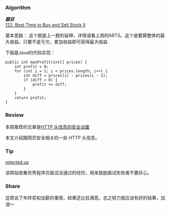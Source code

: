 ### Algorithm

 ***题目***  
[122. Best Time to Buy and Sell Stock II](https://leetcode.com/problems/best-time-to-buy-and-sell-stock-ii/) 

基本思路：
这个题是上一题的延伸，详情请看上周的ARTS。这个是要算整体的最大收益。只要不是亏欠，累加收益即可获得最大收益

下面是Java的代码实现：

```
public int maxProfit(int[] prices) {
    int profit = 0;
    for (int i = 1; i < prices.length; i++) {
        int diff = prices[i] - prices[i - 1];
        if (diff > 0) {
            profit += diff;
        }
    }
    return profit;
}
```

### Review

本周推荐的文章是[HTTP 头信息的安全设置](https://int64software.com/blog/2018/11/05/hardening-website-security-part-1-http-security-headers/)

本文介绍跟网页安全相关的一些 HTTP 头信息。

### Tip

[rejected.us](https://rejected.us/)

该网站收集优秀程序员面试没通过的经历，用来鼓励面试失败者不要灰心。

### Share

这周谈了年终奖和加薪的事情，结果还比较满意。总之努力就应该有好的结果，加油～